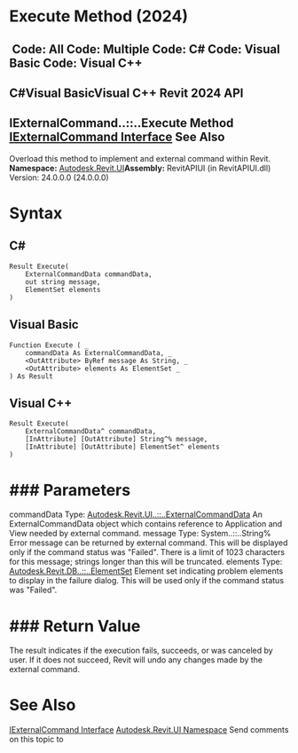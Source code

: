 # Execute Method (2024)

﻿
 Code: All Code: Multiple Code: C# Code: Visual Basic Code: Visual C++   
---  
C#Visual BasicVisual C++
Revit 2024 API  
---  
IExternalCommand..::..Execute Method   
[IExternalCommand Interface](ad99887e-db50-bf8f-e4e6-2fb86082b5fb.md "IExternalCommand Interface") See Also  
---  
Overload this method to implement and external command within Revit.
**Namespace:** [Autodesk.Revit.UI](e86fd90a-8957-02a6-da7f-ced248966e3e.md "Autodesk.Revit.UI Namespace")**Assembly:** RevitAPIUI (in RevitAPIUI.dll) Version: 24.0.0.0 (24.0.0.0)
# Syntax
C#  
---  
```text
Result Execute(
	ExternalCommandData commandData,
	out string message,
	ElementSet elements
)
```
  
Visual Basic  
---  
```text
Function Execute ( _
	commandData As ExternalCommandData, _
	<OutAttribute> ByRef message As String, _
	<OutAttribute> elements As ElementSet _
) As Result
```
  
Visual C++  
---  
```text
Result Execute(
	ExternalCommandData^ commandData, 
	[InAttribute] [OutAttribute] String^% message, 
	[InAttribute] [OutAttribute] ElementSet^ elements
)
```
  
# ### Parameters
commandData
    Type: [Autodesk.Revit.UI..::..ExternalCommandData](e9aab085-720f-b924-3ace-1f3c33d95d44.md "ExternalCommandData Class") An ExternalCommandData object which contains reference to Application and View needed by external command.
message
    Type: System..::..String% Error message can be returned by external command. This will be displayed only if the command status was "Failed". There is a limit of 1023 characters for this message; strings longer than this will be truncated.
elements
    Type: [Autodesk.Revit.DB..::..ElementSet](48b47759-c441-ded2-5d8c-5c541c3eab01.md "ElementSet Class") Element set indicating problem elements to display in the failure dialog. This will be used only if the command status was "Failed".
# ### Return Value
The result indicates if the execution fails, succeeds, or was canceled by user. If it does not succeed, Revit will undo any changes made by the external command. 
# See Also
[IExternalCommand Interface](ad99887e-db50-bf8f-e4e6-2fb86082b5fb.md "IExternalCommand Interface")
[Autodesk.Revit.UI Namespace](e86fd90a-8957-02a6-da7f-ced248966e3e.md "Autodesk.Revit.UI Namespace")
Send comments on this topic to 